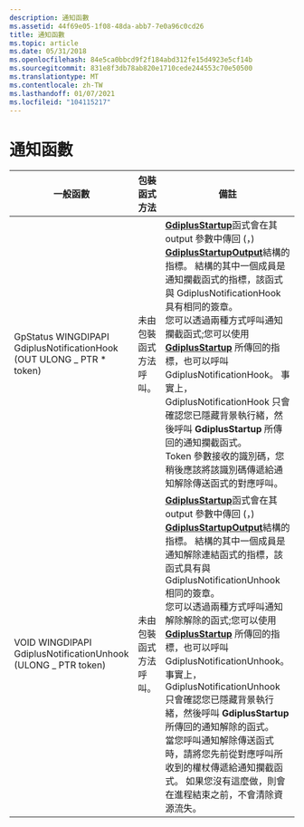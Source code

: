 ```yaml
---
description: 通知函數
ms.assetid: 44f69e05-1f08-48da-abb7-7e0a96c0cd26
title: 通知函數
ms.topic: article
ms.date: 05/31/2018
ms.openlocfilehash: 84e5ca0bbcd9f2f184abd312fe15d4923e5cf14b
ms.sourcegitcommit: 831e8f3db78ab820e1710cede244553c70e50500
ms.translationtype: MT
ms.contentlocale: zh-TW
ms.lasthandoff: 01/07/2021
ms.locfileid: "104115217"
---
```

# <a name="notification-functions"></a>通知函數



| 一般函數                                                                  | 包裝函式方法                            | 備註                                                                                                                                                                                                                                                                                                                                                                                                                                                                                                                                                                                                                                                                                                                                                                                                                                                                                                                                                                                                                                                                                    |
|--------------------------------------------------------------------------------|-------------------------------------------|--------------------------------------------------------------------------------------------------------------------------------------------------------------------------------------------------------------------------------------------------------------------------------------------------------------------------------------------------------------------------------------------------------------------------------------------------------------------------------------------------------------------------------------------------------------------------------------------------------------------------------------------------------------------------------------------------------------------------------------------------------------------------------------------------------------------------------------------------------------------------------------------------------------------------------------------------------------------------------------------------------------------------------------------------------------------------------------------|
| GpStatus WINGDIPAPI GdiplusNotificationHook (OUT ULONG \_ PTR \* token) <br/> | 未由包裝函式方法呼叫。<br/> | [**GdiplusStartup**](/windows/desktop/api/Gdiplusinit/nf-gdiplusinit-gdiplusstartup)函式會在其 output 參數中傳回 (，) [**GdiplusStartupOutput**](/windows/desktop/api/Gdiplusinit/ns-gdiplusinit-gdiplusstartupoutput)結構的指標。 結構的其中一個成員是通知攔截函式的指標，該函式與 GdiplusNotificationHook 具有相同的簽章。<br/> 您可以透過兩種方式呼叫通知攔截函式;您可以使用 [**GdiplusStartup**](/windows/desktop/api/Gdiplusinit/nf-gdiplusinit-gdiplusstartup) 所傳回的指標，也可以呼叫 GdiplusNotificationHook。 事實上，GdiplusNotificationHook 只會確認您已隱藏背景執行緒，然後呼叫 **GdiplusStartup** 所傳回的通知攔截函式。<br/> Token 參數接收的識別碼，您稍後應該將該識別碼傳遞給通知解除傳送函式的對應呼叫。<br/>                                                                                                                                         |
| VOID WINGDIPAPI GdiplusNotificationUnhook (ULONG \_ PTR token) <br/>         | 未由包裝函式方法呼叫。<br/> | [**GdiplusStartup**](/windows/desktop/api/Gdiplusinit/nf-gdiplusinit-gdiplusstartup)函式會在其 output 參數中傳回 (，) [**GdiplusStartupOutput**](/windows/desktop/api/Gdiplusinit/ns-gdiplusinit-gdiplusstartupoutput)結構的指標。 結構的其中一個成員是通知解除連結函式的指標，該函式具有與 GdiplusNotificationUnhook 相同的簽章。<br/> 您可以透過兩種方式呼叫通知解除解除的函式;您可以使用 [**GdiplusStartup**](/windows/desktop/api/Gdiplusinit/nf-gdiplusinit-gdiplusstartup) 所傳回的指標，也可以呼叫 GdiplusNotificationUnhook。 事實上，GdiplusNotificationUnhook 只會確認您已隱藏背景執行緒，然後呼叫 **GdiplusStartup** 所傳回的通知解除的函式。<br/> 當您呼叫通知解除傳送函式時，請將您先前從對應呼叫所收到的權杖傳遞給通知攔截函式。 如果您沒有這麼做，則會在進程結束之前，不會清除資源流失。<br/> |



 

 

 




